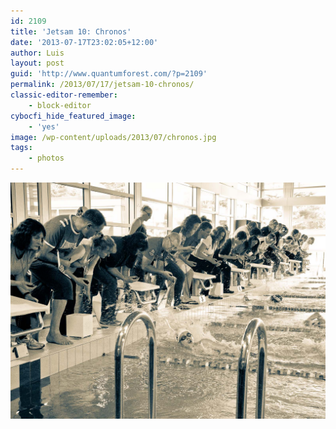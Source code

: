 ```yaml
---
id: 2109
title: 'Jetsam 10: Chronos'
date: '2013-07-17T23:02:05+12:00'
author: Luis
layout: post
guid: 'http://www.quantumforest.com/?p=2109'
permalink: /2013/07/17/jetsam-10-chronos/
classic-editor-remember:
    - block-editor
cybocfi_hide_featured_image:
    - 'yes'
image: /wp-content/uploads/2013/07/chronos.jpg
tags:
    - photos
---
```


![Timing a friendly competition in Christchurch.](/assets/images/chronos.jpg)